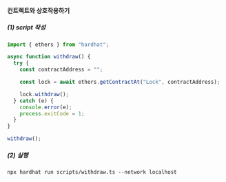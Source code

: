 #### 컨트렉트와 상호작용하기

##### (1) script 작성

```ts title=scripts/withdraw.ts
import { ethers } from "hardhat";

async function withdraw() {
  try {
    const contractAddress = "";

    const lock = await ethers.getContractAt("Lock", contractAddress);

    lock.withdraw();
  } catch (e) {
    console.error(e);
    process.exitCode = 1;
  }
}

withdraw();
```

##### (2) 실행

```
npx hardhat run scripts/withdraw.ts --network localhost
```
